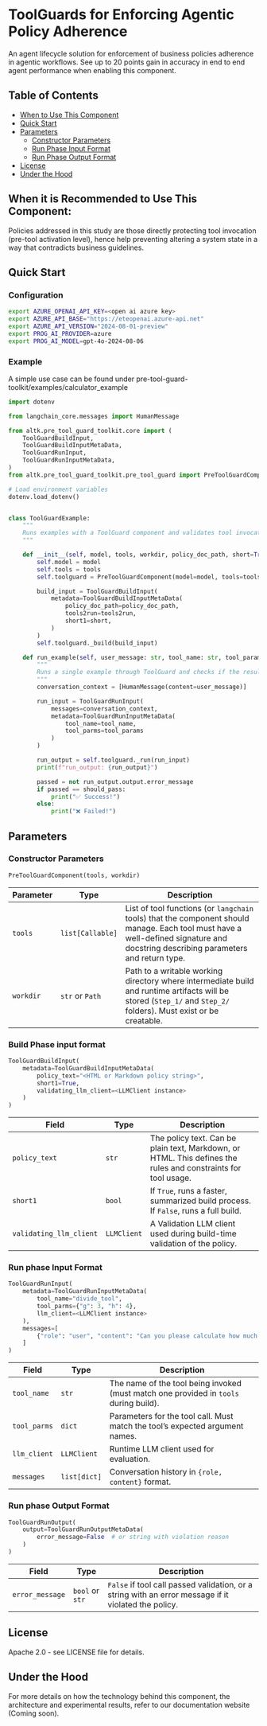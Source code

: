 # ToolGuards for Enforcing Agentic Policy Adherence
An agent lifecycle solution for enforcement of business policies adherence in agentic workflows. See up to 20 points gain in accuracy in end to end agent performance when enabling this component.

## Table of Contents
- [When to Use This Component](#when-it-is-recommended-to-use-this-component)
- [Quick Start](#quick-start)
- [Parameters](#parameters)
  - [Constructor Parameters](#constructor-parameters)
  - [Run Phase Input Format](#run-phase-input-format)
  - [Run Phase Output Format](#run-phase-output-format)
- [License](#license)
- [Under the Hood](#under-the-hood)

## When it is Recommended to Use This Component:

Policies addressed in this study are those directly protecting tool invocation (pre-tool activation level), hence help preventing altering a system state in a way that contradicts business guidelines.


## Quick Start


### Configuration

```bash
export AZURE_OPENAI_API_KEY=<open ai azure key>
export AZURE_API_BASE="https://eteopenai.azure-api.net"
export AZURE_API_VERSION="2024-08-01-preview"
export PROG_AI_PROVIDER=azure
export PROG_AI_MODEL=gpt-4o-2024-08-06
```
### Example
A simple use case can be found under pre-tool-guard-toolkit/examples/calculator_example

```python
import dotenv

from langchain_core.messages import HumanMessage

from altk.pre_tool_guard_toolkit.core import (
    ToolGuardBuildInput,
    ToolGuardBuildInputMetaData,
    ToolGuardRunInput,
    ToolGuardRunInputMetaData,
)
from altk.pre_tool_guard_toolkit.pre_tool_guard import PreToolGuardComponent

# Load environment variables
dotenv.load_dotenv()


class ToolGuardExample:
    """
    Runs examples with a ToolGuard component and validates tool invocation against policy.
    """

    def __init__(self, model, tools, workdir, policy_doc_path, short=True, tools2run=None):
        self.model = model
        self.tools = tools
        self.toolguard = PreToolGuardComponent(model=model, tools=tools, workdir=workdir)

        build_input = ToolGuardBuildInput(
            metadata=ToolGuardBuildInputMetaData(
                policy_doc_path=policy_doc_path,
                tools2run=tools2run,
                short1=short,
            )
        )
        self.toolguard._build(build_input)

    def run_example(self, user_message: str, tool_name: str, tool_params: dict, should_pass: bool):
        """
        Runs a single example through ToolGuard and checks if the result matches the expectation.
        """
        conversation_context = [HumanMessage(content=user_message)]

        run_input = ToolGuardRunInput(
            messages=conversation_context,
            metadata=ToolGuardRunInputMetaData(
                tool_name=tool_name,
                tool_parms=tool_params
            )
        )

        run_output = self.toolguard._run(run_input)
        print(f"run_output: {run_output}")

        passed = not run_output.output.error_message
        if passed == should_pass:
            print("✅ Success!")
        else:
            print("❌ Failed!")

```

## Parameters

### Constructor Parameters

```python
PreToolGuardComponent(tools, workdir)
```

| Parameter | Type             | Description                                                                                                                                                                       |
| --------- | ---------------- |-----------------------------------------------------------------------------------------------------------------------------------------------------------------------------------|
| `tools`   | `list[Callable]` | List of tool functions (or `langchain` tools) that the component should manage. Each tool must have a well-defined signature and docstring describing parameters and return type. |
| `workdir` | `str` or `Path`  | Path to a writable working directory where intermediate build and runtime artifacts will be stored (`Step_1/` and `Step_2/` folders). Must exist or be creatable.                 |

###  Build Phase input format 

```python
ToolGuardBuildInput(
    metadata=ToolGuardBuildInputMetaData(
        policy_text="<HTML or Markdown policy string>",
        short1=True,
        validating_llm_client=<LLMClient instance>
    )
)
```

| Field                   | Type        | Description                                                                                                   |
| ----------------------- | ----------- |---------------------------------------------------------------------------------------------------------------|
| `policy_text`           | `str`       | The policy text. Can be plain text, Markdown, or HTML. This defines the rules and constraints for tool usage. |
| `short1`                | `bool`      | If `True`, runs a faster, summarized build process. If `False`, runs a full build.                            |
| `validating_llm_client` | `LLMClient` | A Validation LLM client used during build-time validation of the policy.                                      |

### Run phase Input Format
```python
ToolGuardRunInput(
    metadata=ToolGuardRunInputMetaData(
        tool_name="divide_tool",
        tool_parms={"g": 3, "h": 4},
        llm_client=<LLMClient instance>
    ),
    messages=[
        {"role": "user", "content": "Can you please calculate how much is 3/4?"}
    ]
)
```

| Field        | Type         | Description                                                                           |
| ------------ | ------------ | ------------------------------------------------------------------------------------- |
| `tool_name`  | `str`        | The name of the tool being invoked (must match one provided in `tools` during build). |
| `tool_parms` | `dict`       | Parameters for the tool call. Must match the tool’s expected argument names.          |
| `llm_client` | `LLMClient`  | Runtime LLM client used for evaluation.                                               |
| `messages`   | `list[dict]` | Conversation history in `{role, content}` format.                                     |

### Run phase Output Format
```python
ToolGuardRunOutput(
    output=ToolGuardRunOutputMetaData(
        error_message=False  # or string with violation reason
    )
)
```
| Field           | Type            | Description                                                                                          |
| --------------- | --------------- | ---------------------------------------------------------------------------------------------------- |
| `error_message` | `bool` or `str` | `False` if tool call passed validation, or a string with an error message if it violated the policy. |



## License
Apache 2.0 - see LICENSE file for details.

## Under the Hood
For more details on how the technology behind this component, the architecture and experimental results, refer to our documentation website (Coming soon).